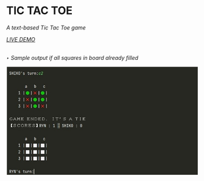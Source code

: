 <h1>TIC TAC TOE</h1>
<p><em>A text-based Tic Tac Toe game<em><p>
<a href="https://replit.com/@RynSample/DAY-83?v=1"> LIVE DEMO </a> 
  <br>
  <br>
  <p>‣ Sample output if all squares in board already filled </p> 
<img src="images/1.JPG">  
  
 








